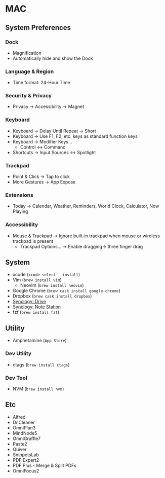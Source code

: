 # MAC

## System Preferences

### Dock

* Magnification
* Automatically hide and show the Dock

### Language & Region

* Time format: 24-Hour Time

### Security & Privacy

* Privacy -> Accessibility -> Magnet

### Keyboard

* Keyboard -> Delay Until Repeat -> Short
* Keyboard -> Use F1, F2, etc. keys as standard function keys
* Keyboard -> Modifier Keys...
  + Control <-> Command
* Shortcuts -> Input Sources <-> Spotlight

### Trackpad

* Point & Click -> Tap to click
* More Gestures -> App Expose

### Extensions

* Today -> Calendar, Weather, Reminders, World Clock, Calculator, Now Playing

### Accessibility

* Mouse & Trackpad -> Ignore built-in trackpad when mouse or wireless trackpad is present
  + Trackpad Options... -> Enable dragging-> three finger drag

## System

* xcode (`xcode-select --install`)
* Vim (`brew install vim`)
  + Neovim (`brew install neovim`)
* Google Chrome (`brew cask install google-chrome`)
* Dropbox (`brew cask install dropbox`)
* [Synology: Drive](https://www.synology.com/en-global/support/download/DS213j#utilities)
* [Synology: Note Station](https://www.synology.com/en-global/support/download/DS213j#utilities)
* fzf (`brew install fzf`)

## Utility

* Amphetamine (`App Store`)

### Dev Utility

* ctags (`brew install ctags`)

### Dev Tool

* NVM (`brew install nvm`)

## Etc

- Alfred
- Dr.Cleaner
- OmniPlan3
- MindNode5
- OmniGraffle7
- Paste2
- Quiver
- SnippetsLab
- PDF Expert2
- PDF Plus - Merge & Split PDFs
- OmniFocus2
